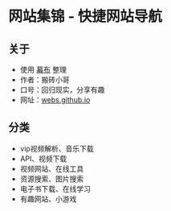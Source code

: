 # 网站集锦 - 快捷网站导航
## 关于  
* 使用 [幕布](https://mubu.com/ "极简大纲笔记") 整理
* 作者：搬砖小哥
* 口号：回归现实，分享有趣
* 网址：[webs.github.io](https://webs.github.io/ "网站集锦 - 快捷网站导航") 

## 分类
* vip视频解析、音乐下载
* API、视频下载
* 视频网站、在线工具
* 资源搜索、图片搜索
* 电子书下载、在线学习
* 有趣网站、小游戏
